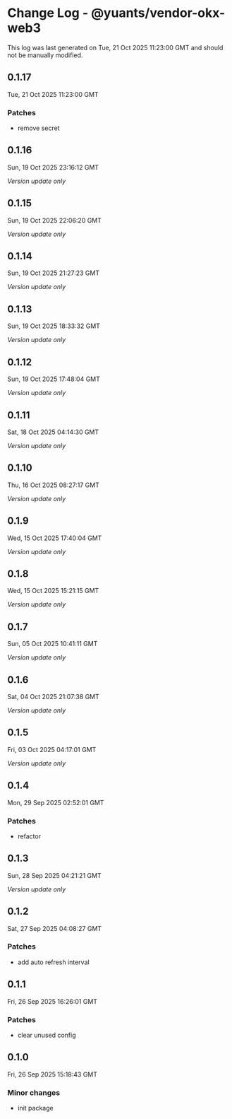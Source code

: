 # Change Log - @yuants/vendor-okx-web3

This log was last generated on Tue, 21 Oct 2025 11:23:00 GMT and should not be manually modified.

## 0.1.17
Tue, 21 Oct 2025 11:23:00 GMT

### Patches

- remove secret

## 0.1.16
Sun, 19 Oct 2025 23:16:12 GMT

_Version update only_

## 0.1.15
Sun, 19 Oct 2025 22:06:20 GMT

_Version update only_

## 0.1.14
Sun, 19 Oct 2025 21:27:23 GMT

_Version update only_

## 0.1.13
Sun, 19 Oct 2025 18:33:32 GMT

_Version update only_

## 0.1.12
Sun, 19 Oct 2025 17:48:04 GMT

_Version update only_

## 0.1.11
Sat, 18 Oct 2025 04:14:30 GMT

_Version update only_

## 0.1.10
Thu, 16 Oct 2025 08:27:17 GMT

_Version update only_

## 0.1.9
Wed, 15 Oct 2025 17:40:04 GMT

_Version update only_

## 0.1.8
Wed, 15 Oct 2025 15:21:15 GMT

_Version update only_

## 0.1.7
Sun, 05 Oct 2025 10:41:11 GMT

_Version update only_

## 0.1.6
Sat, 04 Oct 2025 21:07:38 GMT

_Version update only_

## 0.1.5
Fri, 03 Oct 2025 04:17:01 GMT

_Version update only_

## 0.1.4
Mon, 29 Sep 2025 02:52:01 GMT

### Patches

- refactor

## 0.1.3
Sun, 28 Sep 2025 04:21:21 GMT

_Version update only_

## 0.1.2
Sat, 27 Sep 2025 04:08:27 GMT

### Patches

- add auto refresh interval

## 0.1.1
Fri, 26 Sep 2025 16:26:01 GMT

### Patches

- clear unused config

## 0.1.0
Fri, 26 Sep 2025 15:18:43 GMT

### Minor changes

- init package

